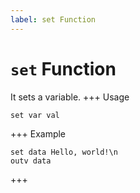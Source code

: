 ```yaml
---
label: set Function
---
```

# `set` Function

It sets a variable.
+++ Usage
```
set var val
```
+++ Example
```
set data Hello, world!\n
outv data
```
+++
